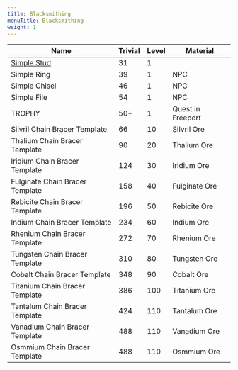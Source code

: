 ```yaml
---
title: Blacksmithing
menuTitle: Blacksmithing
weight: 1
---
```


Name|Trivial|Level|Material
---|---|---|---
[Simple Stud](simple_stud)|31|1|
Simple Ring|39|1|NPC
Simple Chisel|46|1|NPC
Simple File|54|1|NPC
TROPHY|50+|1|Quest in Freeport
Silvril Chain Bracer Template|66|10|Silvril Ore
Thalium Chain Bracer Template|90|20|Thalium Ore
Iridium Chain Bracer Template|124|30|Iridium Ore
Fulginate Chain Bracer Template|158|40|Fulginate Ore
Rebicite Chain Bracer Template|196|50|Rebicite Ore
Indium Chain Bracer Template|234|60|Indium Ore
Rhenium Chain Bracer Template|272|70|Rhenium Ore
Tungsten Chain Bracer Template|310|80|Tungsten Ore
Cobalt Chain Bracer Template|348|90|Cobalt Ore
Titanium Chain Bracer Template|386|100|Titanium Ore
Tantalum Chain Bracer Template|424|110|Tantalum Ore
Vanadium Chain Bracer Template|488|110|Vanadium Ore
Osmmium Chain Bracer Template|488|110|Osmmium Ore